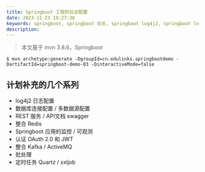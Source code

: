 ```yaml
---
title: Springboot 工程的日志配置
date: 2023-11-23 19:27:38
keywords: springboot, springboot 日志, springboot log4j2, springboot logback
description: 
---
```


> 本文基于 mvn 3.8.6，Springboot 

```
$ mvn archetype:generate -DgroupId=cn.edulinks.springbootdemo -DartifactId=springboot-demo-03 -DinteractiveMode=false
```

##  计划补充的几个系列

* log4j2 日志配置
* 数据库连接配置 / 多数据源配置
* REST 服务 / API文档 swagger
* 整合 Redis
* Springboot 应用的监控 / 可观测
* 认证 OAuth 2.0 和 JWT
* 整合 Kafka / ActiveMQ
* 批处理
* 定时任务 Quartz / xxljob

